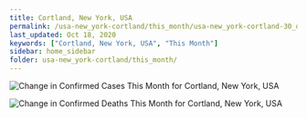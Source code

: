 ```yaml
---
title: Cortland, New York, USA
permalink: /usa-new_york-cortland/this_month/usa-new_york-cortland-30_days.html
last_updated: Oct 18, 2020
keywords: ["Cortland, New York, USA", "This Month"]
sidebar: home_sidebar
folder: usa-new_york-cortland/this_month/
---
```


![Change in Confirmed Cases This Month for Cortland, New York, USA](/images/graphs/usa-new_york-cortland-delta_confirmed-30_days_graph.png)

![Change in Confirmed Deaths This Month for Cortland, New York, USA](/images/graphs/usa-new_york-cortland-delta_deaths-30_days_graph.png)
